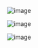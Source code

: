 ![image](https://github.com/RoSteik/lab1mobiles/assets/93152894/6ebbd4ad-a0d8-4c5d-96c3-df12830806db)

![image](https://github.com/RoSteik/lab1mobiles/assets/93152894/dc2f0e22-f4d7-411b-8f90-1f0b27a47a31)

![image](https://github.com/RoSteik/lab1mobiles/assets/93152894/87528f36-00d7-4aca-bda7-9c73d0a576da)
